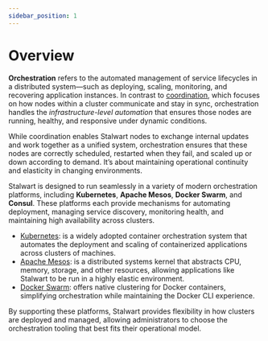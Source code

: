 ```yaml
---
sidebar_position: 1
---
```


# Overview

**Orchestration** refers to the automated management of service lifecycles in a distributed system—such as deploying, scaling, monitoring, and recovering application instances. In contrast to [coordination](/docs/cluster/coordination/overview), which focuses on how nodes within a cluster communicate and stay in sync, orchestration handles the *infrastructure-level automation* that ensures those nodes are running, healthy, and responsive under dynamic conditions.

While coordination enables Stalwart nodes to exchange internal updates and work together as a unified system, orchestration ensures that these nodes are correctly scheduled, restarted when they fail, and scaled up or down according to demand. It’s about maintaining operational continuity and elasticity in changing environments.

Stalwart is designed to run seamlessly in a variety of modern orchestration platforms, including **Kubernetes**, **Apache Mesos**, **Docker Swarm**, and **Consul**. These platforms each provide mechanisms for automating deployment, managing service discovery, monitoring health, and maintaining high availability across clusters.

- [Kubernetes](/docs/cluster/orchestration/kubernetes): is a widely adopted container orchestration system that automates the deployment and scaling of containerized applications across clusters of machines.
- [Apache Mesos](/docs/cluster/orchestration/apache-mesos): is a distributed systems kernel that abstracts CPU, memory, storage, and other resources, allowing applications like Stalwart to be run in a highly elastic environment.
- [Docker Swarm](/docs/cluster/orchestration/docker-swarm): offers native clustering for Docker containers, simplifying orchestration while maintaining the Docker CLI experience.

By supporting these platforms, Stalwart provides flexibility in how clusters are deployed and managed, allowing administrators to choose the orchestration tooling that best fits their operational model.

